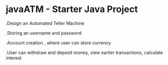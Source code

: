 # javaATM - Starter Java Project

.Design an Automated Teller Machine

.Storing an username and password

.Account creation , where user can store currency 

.User can withdraw and deposit money, view earlier transactions, calculate interest
